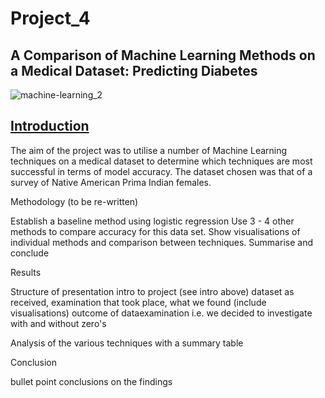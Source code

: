 # Project_4
## A Comparison of Machine Learning Methods on a Medical Dataset: Predicting Diabetes 

![machine-learning_2](https://user-images.githubusercontent.com/115951034/231830394-1805fb54-c546-47e5-804c-109f1c6950a5.jpg)


## <a id="Goal-header"></a><ins>Introduction</ins>

The aim of the project was to utilise a number of Machine Learning techniques on a medical dataset to determine which techniques are most successful in terms of model accuracy. The dataset chosen was that of a survey of Native American Prima Indian females. 


Methodology (to be re-written)

Establish a baseline method using logistic regression
Use 3 - 4 other methods to compare accuracy for this data set.
Show visualisations of individual methods and comparison between techniques.
Summarise and conclude


Results

Structure of presentation
intro to project (see intro above)
dataset as received, examination that took place, what we found (include visualisations)
outcome of dataexamination i.e. we decided to investigate with and without zero's


Analysis of the various techniques with a summary table


Conclusion


bullet point conclusions on the findings
